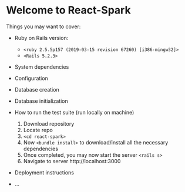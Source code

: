 # Welcome to React-Spark


Things you may want to cover:

* Ruby on Rails version:
  * `<ruby 2.5.5p157 (2019-03-15 revision 67260) [i386-mingw32]>`
  * `<Rails 5.2.3>`
 
* System dependencies
 
* Configuration

* Database creation

* Database initialization

* How to run the test suite (run locally on machine)
  1. Download repository
  1. Locate repo
  1. `<cd react-spark>` 
  1. Now `<bundle install>` to download/install all the necessary dependencies
  1. Once completed, you may now start the server `<rails s>`
  1. Navigate to server http://localhost:3000
* Deployment instructions

* ...
